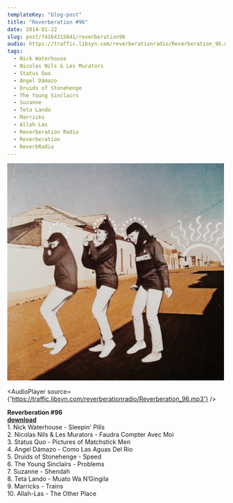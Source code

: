 ```yaml
---
templateKey: "blog-post"
title: "Reverberation #96"
date: 2014-01-22
slug: post/74164315841/reverberation96
audio: https://traffic.libsyn.com/reverberationradio/Reverberation_96.mp3
tags:
  - Nick Waterhouse
  - Nicolas Nils & Les Murators
  - Status Quo
  - Angel Dámazo
  - Druids of Stonehenge
  - The Young Sinclairs
  - Suzanne
  - Teta Lando
  - Marricks
  - Allah-Las
  - Reverberation Radio
  - Reverberation
  - ReverbRadio
---
```


![Reverberation #96](../images/8acb80b5a8231899d46e797411ead28820e47bfdc289464af81ff615083d9788.jpg)

<AudioPlayer source={'https://traffic.libsyn.com/reverberationradio/Reverberation_96.mp3'} />

<p><strong>Reverberation #96<br /></strong><a href="https://traffic.libsyn.com/reverberationradio/Reverberation_96.mp3" title="download" target="_blank"><strong>download</strong><br /></a>1. Nick Waterhouse - Sleepin' Pills<br />2. Nicolas Nils &amp; Les Murators - Faudra Compter Avec Moi<br />3. Status Quo - Pictures of Matchstick Men<br />4. Angel D&aacute;mazo - Como Las Aguas Del Rio<br />5. Druids of Stonehenge - Speed<br />6. The Young Sinclairs - Problems<br />7. Suzanne - Shendah<br />8. Teta Lando - Muato Wa N&rsquo;Gingila<br />9. Marricks - Trains<br />10. Allah-Las - The Other Place</p>
